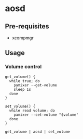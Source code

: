 # aosd

## Pre-requisites

- xcompmgr

## Usage

### Volume control

```console
get_volume() {
  while true; do
    pamixer --get-volume
    sleep 1s
  done
}

set_volume() {
  while read volume; do
    pamixer --set-volume "$volume"
  done
}

get_volume | aosd | set_volume
```

